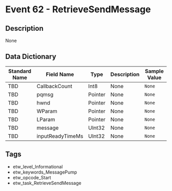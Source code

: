 # Event 62 - RetrieveSendMessage

## Description
None

## Data Dictionary
|Standard Name|Field Name|Type|Description|Sample Value|
|---|---|---|---|---|
|TBD|CallbackCount|Int8|None|`None`|
|TBD|pqmsg|Pointer|None|`None`|
|TBD|hwnd|Pointer|None|`None`|
|TBD|WParam|Pointer|None|`None`|
|TBD|LParam|Pointer|None|`None`|
|TBD|message|UInt32|None|`None`|
|TBD|inputReadyTimeMs|UInt32|None|`None`|

## Tags
* etw_level_Informational
* etw_keywords_MessagePump
* etw_opcode_Start
* etw_task_RetrieveSendMessage